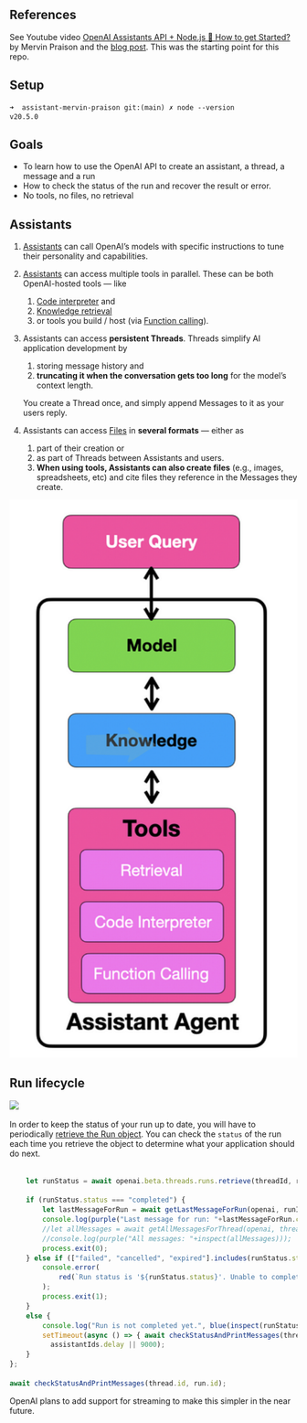 ## References

See Youtube video <a href="https://youtu.be/CPlwcY5mQ_4?si=2OuCr5k_ztRoZfOL" target="_blank">OpenAI Assistants API + Node.js 🚀 How to get Started?</a> 
by Mervin Praison and the [blog post](https://mer.vin/2023/11/openai-assistants-api-in-node-js/). This was the starting point for this repo.

## Setup

```
➜  assistant-mervin-praison git:(main) ✗ node --version
v20.5.0
```

## Goals

- To learn how to use the OpenAI API to create an assistant, a thread, a message and a run
- How to check the status of the run and recover the result or error.
- No tools, no files, no retrieval

## Assistants

1. [Assistants](https://platform.openai.com/docs/assistants/how-it-works) can call OpenAI’s models with specific instructions to tune their personality and capabilities.
2. [Assistants](https://platform.openai.com/docs/assistants/how-it-works) can access multiple tools in parallel. These can be both OpenAI-hosted tools — like 
   1. [Code interpreter](https://platform.openai.com/docs/assistants/tools/code-interpreter) and 
   2. [Knowledge retrieval](https://platform.openai.com/docs/assistants/tools/knowledge-retrieval)  
   3. or tools you build / host (via [Function calling](https://platform.openai.com/docs/assistants/tools/function-calling)).
3. Assistants can access **persistent Threads**. Threads simplify AI application development by 
   1. storing message history and 
   2. **truncating it when the conversation gets too long** for the model’s context length.
   
   You create a Thread once, and simply append Messages to it as your users reply.
4. Assistants can access [Files](https://platform.openai.com/docs/assistants/tools/supported-files) in **several formats** — either as 
   1. part of their creation or 
   2. as part of Threads between Assistants and users. 
   3. **When using tools, Assistants can also create files** (e.g., images, spreadsheets, etc) and cite files they reference in the Messages they create.

![images/assistant.png](images/assistant.png)

## Run lifecycle

![](https://cdn.openai.com/API/docs/images/diagram-1.png)

In order to keep the status of your run up to date, you will have to periodically [retrieve the Run object](https://platform.openai.com/docs/api-reference/runs/getRun). You can check the `status` of the run each time you retrieve the object to determine what your application should do next. 

```js

    let runStatus = await openai.beta.threads.runs.retrieve(threadId, runId);
    
    if (runStatus.status === "completed") {
        let lastMessageForRun = await getLastMessageForRun(openai, runId, threadId)
        console.log(purple("Last message for run: "+lastMessageForRun.content[0].text.value));
        //let allMessages = await getAllMessagesForThread(openai, threadId);
        //console.log(purple("All messages: "+inspect(allMessages)));
        process.exit(0);
    } else if (["failed", "cancelled", "expired"].includes(runStatus.status)) {
        console.error(
            red(`Run status is '${runStatus.status}'. Unable to complete the request.`)
        );
        process.exit(1);
    }
    else {
        console.log("Run is not completed yet.", blue(inspect(runStatus.status)));
        setTimeout(async () => { await checkStatusAndPrintMessages(thread.id, run.id) }, 
          assistantIds.delay || 9000);
    }
};

await checkStatusAndPrintMessages(thread.id, run.id);
```

OpenAI plans to add support for streaming to make this simpler in the near future.